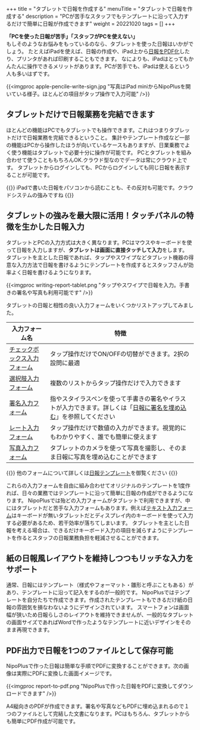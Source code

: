 +++
title = "タブレットで日報を作成する"
menuTitle = "タブレットで日報を作成する"
description = "PCが苦手なスタッフでもテンプレートに沿って入力するだけで簡単に日報が作成できます"
weight = 20221020
tags = []
+++


**「PCを使った日報が苦手」「スタッフがPCを使えない」**  
もしそのようなお悩みをもっているのなら、タブレットを使った日報はいかがでしょう。
たとえばiPadを使えば、日報の作成や、iPad上から[日報をPDF化](/report/read/pdf/)したり、プリンタがあれば印刷することもできます。
なによりも、iPadはとってもかんたんに操作できるメリットがあります。PCが苦手でも、iPadは使えるという人も多いはずです。

{{<imgproc apple-pencile-write-sign.jpg "写真はiPad miniからNipoPlusを開いている様子。ほとんどの項目がタップ操作で入力可能" />}}

## タブレットだけで日報業務を完結できます

ほとんどの機能はPCでもタブレットでも操作できます。これはつまりタブレットだけで日報業務を完結できるということ。
集計やテンプレート作成など一部の機能はPCから操作したほうが向いているケースもありますが、日業乗務でよく使う機能はタブレットで必要十分に操作が可能です。
PCとタブレットを組み合わせて使うことももちろんOK.クラウド型なのでデータは常にクラウド上です。
タブレットからログインしても、PCからログインしても同じ日報を表示することが可能です。

{{<alice pos="right" icon="tablet">}}
iPadで書いた日報をパソコンから読むことも、その反対も可能です。クラウドシステムの強みですね
{{</alice>}}

## タブレットの強みを最大限に活用！タッチパネルの特徴を生かした日報入力

タブレットとPCの入力方式は大きく異なります。PCはマウスやキーボードを使って日報を入力しますが、**タブレットは画面に直接タッチして入力**をします。
タブレットを主とした日報であれば、タップやスワイプなどタブレット機器の得意な入力方法で日報を書けるようにテンプレートを作成するとスタッフさんが効率よく日報を書けるようになります。

{{<imgproc writing-report-tablet.png "タップやスワイプで日報を入力。手書きの署名や写真も利用可能です" />}}

タブレットの日報と相性の良い入力フォームをいくつかリストアップしてみました。

|入力フォーム名|特徴
|---|---|
|[チェックボックス入力フォーム](/org/groupsetting/template/checkbox/)|タップ操作だけでON/OFFの切替ができます。2択の設問に最適|
|[選択肢入力フォーム](/org/groupsetting/template/select/)|複数のリストからタップ操作だけで入力できます|
|[署名入力フォーム](/org/groupsetting/template/sign/)|指やスタイラスペンを使って手書きの署名やイラストが入力できます。詳しくは「[日報に署名を埋め込む](/blog/sign/)」を参照してください|
|[レート入力フォーム](/org/groupsetting/template/rate/)|タップ操作だけで数値の入力ができます。視覚的にもわかりやすく、誰でも簡単に使えます|
|[写真入力フォーム](/org/groupsetting/template/picture/)|タブレットのカメラを使って写真を撮影し、そのまま日報に写真を埋め込むことができます|

{{<alice pos="right" icon="tablet">}}
他のフォームについて詳しくは[日報テンプレート](/org/groupsetting/template/)を御覧ください
{{</alice>}}

これらの入力フォームを自由に組み合わせてオリジナルのテンプレートを1度作れば、日々の業務ではテンプレートに沿って簡単に日報の作成ができるようになります。
NipoPlusでは殆どの入力フォームがタブレットで利用できますが、中にはタブレットだと苦手な入力フォームもあります。例えば[テキスト入力フォーム](/org/groupsetting/template/text/)はキーボードが無いタブレットだとディスプレイ内のキーボードを使って入力する必要があるため、若干効率が落ちてしまいます。
タブレットを主とした日報を考える場合は、できるだけキーボード入力の項目を減らすようにテンプレートを作るとスタッフの日報業務負担を軽減させることができます。

## 紙の日報風レイアウトを維持しつつもリッチな入力をサポート

通常、日報にはテンプレート（様式やフォーマット・雛形と呼ぶこともある）があり、テンプレートに沿って記入をするのが一般的です。
NipoPlusではテンプレートを自分たちで作成できます。作成されたテンプレートもできるだけ紙の日報の雰囲気を損なわないようにデザインされています。
スマートフォンは画面幅が狭いため日報らしさのレイアウトを維持できませんが、一般的なタブレットの画面サイズであればWordで作ったようなテンプレートに近いデザインをそのまま再現できます。

## PDF出力で日報を1つのファイルとして保存可能

NipoPlusで作った日報は簡単な手順でPDFに変換することができます。次の画像は実際にPDFに変換した画面イメージです。

{{<imgproc report-to-pdf.png "NipoPlusで作った日報をPDFに変換してダウンロードできます" />}}

A4縦向きのPDFが作成できます。署名や写真などもPDFに埋め込まれるので１つのファイルとして完結した文書になります。PCはもちろん、タブレットからも簡単にPDF作成が可能です。
